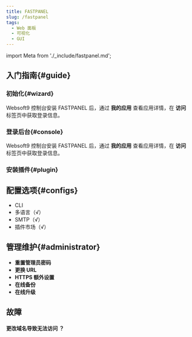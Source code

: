 ```yaml
---
title: FASTPANEL
slug: /fastpanel
tags:
  - Web 面板
  - 可视化
  - GUI
---
```


import Meta from './_include/fastpanel.md';

<Meta name="meta" />

## 入门指南{#guide}

### 初始化{#wizard}

Websoft9 控制台安装 FASTPANEL 后，通过 **我的应用** 查看应用详情，在 **访问** 标签页中获取登录信息。  

### 登录后台{#console}

Websoft9 控制台安装 FASTPANEL 后，通过 **我的应用** 查看应用详情，在 **访问** 标签页中获取登录信息。  

### 安装插件{#plugin}

## 配置选项{#configs}

- CLI
- 多语言（√）
- SMTP（√）
- 插件市场（√）

## 管理维护{#administrator}

- **重置管理员密码**
- **更换 URL**
- **HTTPS 额外设置**
- **在线备份**
- **在线升级**

## 故障

#### 更改域名导致无法访问 ？